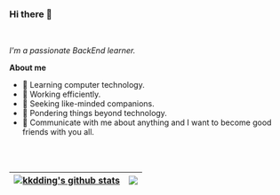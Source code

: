 ### Hi there 👋
<br />

*I'm a passionate BackEnd learner.*

**About me**
- 🌱 Learning computer technology.
- 🔭 Working efficiently.
- 👯 Seeking like-minded companions.
- 🤔 Pondering things beyond technology.
- 💬 Communicate with me about anything and I want to become good friends with you all.

<br />
<br />

| <a href="https://github.com/kkdding"><img align="center" src="https://github-readme-stats.vercel.app/api?username=kkdding&show_icons=true&count_private=true&hide_border=true" alt="kkdding's github stats" /></a> | <a href="https://github.com/kkdding"><img align="center" src="https://github-readme-stats.vercel.app/api/top-langs/?username=kkdding&layout=compact&hide_border=true" /></a> |
| ------------- | ------------- |
